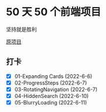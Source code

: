 # 50 天 50 个前端项目

坚持就是胜利

[原项目](https://github.com/bradtraversy/50projects50days)

## 打卡

- [x] 01-Expanding Cards (2022-6-6)
- [x] 02-ProgressSteps (2022-6-7)
- [x] 03-RotatingNavigation (2022-6-7)
- [x] 04-HiddenSearch (2022-6-10)
- [x] 05-BlurryLoading (2022-6-11)
